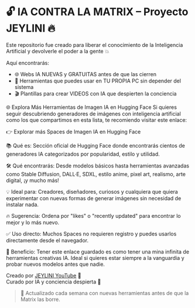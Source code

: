 # 🔓 IA CONTRA LA MATRIX – Proyecto JEYLINI 🔥

Este repositorio fue creado para liberar el conocimiento de la Inteligencia Artificial y devolverle el poder a la gente 💥

Aquí encontrarás:
- 🌐 Webs IA NUEVAS y GRATUITAS antes de que las cierren
- 🧱 Herramientas que puedes usar en TU PROPIA PC sin depender del sistema
- 🎬 Plantillas para crear VIDEOS con IA que despierten la conciencia

🌐 Explora Más Herramientas de Imagen IA en Hugging Face
Si quieres seguir descubriendo generadores de imágenes con inteligencia artificial como los que compartimos en esta lista, te recomiendo visitar este enlace:

👉 Explorar más Spaces de Imagen IA en Hugging Face

📚 Qué es: Sección oficial de Hugging Face donde encontrarás cientos de generadores IA categorizados por popularidad, estilo y utilidad.

🛠️ Qué encontrarás: Desde modelos básicos hasta herramientas avanzadas como Stable Diffusion, DALL·E, SDXL, estilo anime, pixel art, realismo, arte digital, ¡y mucho más!

💡 Ideal para: Creadores, diseñadores, curiosos y cualquiera que quiera experimentar con nuevas formas de generar imágenes sin necesidad de instalar nada.

🔥 Sugerencia: Ordena por "likes" o "recently updated" para encontrar lo mejor y lo más nuevo.

✅ Uso directo: Muchos Spaces no requieren registro y puedes usarlos directamente desde el navegador.

🎯 Beneficio: Tener este enlace guardado es como tener una mina infinita de herramientas creativas IA. Ideal si quieres estar siempre a la vanguardia y probar nuevos modelos antes que nadie.

Creado por [JEYLINI YouTube](https://youtube.com/@jeylini) 🚀  
Curado por IA y conciencia despierta 💫

> 📅 Actualizado cada semana con nuevas herramientas antes de que la Matrix las borre.
